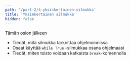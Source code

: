 ```yaml
---
path: '/part-2/4-yksinkertainen-silmukka'
title: 'Yksinkertainen silmukka'
hidden: false
---
```


<text-box variant='learningObjectives' name='Oppimistavoitteet'>

Tämän osion jälkeen

- Tiedät, mitä silmukka tarkoittaa ohjelmoinnissa
- Osaat käyttää `while True` -silmukkaa osana ohjelmaasi
- Tiedät, miten toisto voidaan katkaista `break`-komennolla

</text-box>

<!---Muista tsekata tämä: https://github.com/rage/ohjelmointi-21/commit/4784adf869af834a4fc483d11b326362dc60eaf3 ja poista sitten tämä rivi -- >

Silmukka eli toistolause on ehtolauseen lisäksi keskeinen ohjausrakenne ohjelmoinnissa. Aloitetaan toistamiseen tutustuminen tarkastelemalla Pythonin `while`-silmukkaa yksinkertaisten esimerkkien kautta. Ensi viikolla tutustutaan sitten monipuolisemmin sen mahdollisuuksiin.

Periaatteessa silmukka muistuttaa ehtolausetta. Ideana kuitenkin on, että sen avulla voidaan toistaa samaa koodia useamman kerran.

Tarkastellaan esimerkkiä, jossa ohjelma laskee käyttäjän syöttämien lukujen neliöitä niin kauan, että käyttäjä syöttää negatiivisen luvun:

```python
while True:
    luku = int(input("Anna luku, -1 lopettaa: "))

    if luku == -1:
        break

    print(luku ** 2)

print("Kiitos ja moi!")
```

Ohjelman esimerkkisuoritus:

<sample-output>

Anna luku, -1 lopettaa: **2**
4
Anna luku, -1 lopettaa: **4**
16
Anna luku, -1 lopettaa: **10**
100
Anna luku, -1 lopettaa: **-1**
Kiitos ja moi!

</sample-output>

Kuten esimerkistä huomataan, ohjelman kysyy `while`-lauseen ansiosta käyttäjältä useita lukuja. Sitten kun käyttäjän syöte on -1, suoritetaan `break`-komento, jolloin suoritus hyppää ensimmäiselle lohkon jälkeiselle riville.

Silmukoita käytettäessä on oltava tarkkana, että ei jouduta tilanteeseen, missä silmukan suoritus ei koskaan lopu. Muutetaan edellistä esimerkkiä seuraavasti

```python
luku = int(input("Anna luku, -1 lopettaa: "))
while True:
    if luku == -1:
        break

    print(luku ** 2)

print("Kiitos ja moi!")
```

Nyt siis lukua kysytään _silmukan ulkopuolella_. Jos käyttäjä antaa minkä tahansa muun luvun kuin -1:n, ei silmukasta tulla koskaan pois, eli syntyy _ikuinen silmukka_. Tällöin silmukassa olevaa lohkoa suoritetaan ikuisesti:

<sample-output>

Anna luku, -1 lopettaa: **2**
4
4
4
4
4
4
4
4
(jatkuu ikuisesti...)

</sample-output>

Seuraavassa esimerkkinä ohjelma, joka antaa käyttäjän jatkaa eteenpäin vasta sen jälkeen, kun käyttäjä on syöttänyt oikean PIN-koodin _1234_:

```python
while True:
    koodi = input("Anna PIN-koodi: ")
    if koodi == "1234":
        break
    print("Väärin... yritä uudelleen")

print("PIN-koodi oikein!")
```

<sample-output>

Anna PIN-koodi: **0000**
Väärin... yritä uudelleen
Anna PIN-koodi: **9999**
Väärin... yritä uudelleen
Anna PIN-koodi: **1234**
PIN-koodi oikein!

</sample-output>

<in-browser-programming-exercise name="Shall we continue?" tmcname="part02-15_shall_we_continue">

Let's create a program with a similar structure as in the example above. This program should print out the message "hi" and then ask "Shall we continue?" until the user inputs "no". Then the program should print out "okay then" and finish. Please have a look at the example below.

<sample-output>

hi
Shall we continue? **yes**
hi
Shall we continue? **oui**
hi
Shall we continue? **jawohl**
hi
Shall we continue? **no**
okay then

</sample-output>

</in-browser-programming-exercise>

<in-browser-programming-exercise name="Input validation" tmcname="part02-16_input_validation">

Please write a program which asks the user for integer numbers. 

If the number is below zero, the program should print out the message "Invalid number" and ask for another number. 

If the number is above zero, the program should print out the square root of the number using the Python `sqrt` function.

If the user inputs the number zero, the program should stop asking for numbers and exit the loop.

Below you'll find a reminder of how the `sqrt` function is used. Remember to `import` it in the beginning of the program.

```python
# sqrt function will not work without this line in the beginning of the program
from math import sqrt

print(sqrt(9))
```

<sample-output>

3.0

</sample-output>

An example of expected behaviour of your program:

<sample-output>

Please give me a number: **16**
4.0
Please give me a number: **4**
2.0
Please give me a number: **-3**
Invalid number
Please give me a number: **1**
1.0
Please give me a number: **0**
Exiting...

</sample-output>

</in-browser-programming-exercise>

<in-browser-programming-exercise name="Countdown" tmcname="part02-17_countdown">

This program should print out a countdown. The code is as follows:

```python
number = 5
print("Countdown!")
while True:
  print(number)
  number = number - 1
  if number > 0:
    break

print("Now!")
```

This should print out

<sample-output>

Countdown!
5
4
3
2
1
Now!

</sample-output>

However, the program doesn't quite work. Please fix it.

</in-browser-programming-exercise>

<in-browser-programming-exercise name="Repeat password" tmcname="part02-18_repeat_password">

Please write a program which asks the user for a password. The program should then ask the user to type in the password again. If the user types in something else, the program should keep on asking until the user types the first password again correctly.

Have a look at the expected behaviour below:

<sample-output>

Password: **sekred**
Repeat password: **secret**
They do not match!
Repeat password: **cantremember**
They do not match!
Repeat password: **sekred**
User account created!

</sample-output>

</in-browser-programming-exercise>

## silmukka ja apumuuttujat

Tehdään vielä PIN-koodin tarkastavasta ohjelmasta monimutkaisempi versio, joka antaa käyttäjälle vain kolme mahdollisuutta yrittää PIN-koodin syöttämistä.

Ohjelma käyttää nyt kahta apumuuttujaa. Muuttuja `yritykset` pitää kirjaa siitä, kuinka monta kertaa käyttäjä on syöttänyt koodin.  Muuttuja `onnistui` saa arvokseen joko `True` tai `False` riippuen siitä, onnistuuko kirjautuminen.

```python
yritykset = 0

while True:
    tunnus = input("Anna PIN-koodi: ")
    yritykset += 1

    if tunnus == "1234":
        onnistui = True
        break

    if yritykset == 3:
        onnistui = False
        break

    # tänne tullaan jos väärin JA ei ole jo kolmea yritystä
    print("Väärin... yritä uudelleen")

if onnistui:
    print("Pinkoodi oikein!")
else:
    print("Liian monta yritystä...")
```

<sample-output>

Anna PIN-koodi: **0000**
Väärin... yritä uudelleen
Anna PIN-koodi: **1234**
PIN-koodi oikein!

</sample-output>

<sample-output>

Anna PIN-koodi: **0000**
Väärin... yritä uudelleen
Anna PIN-koodi: **9999**
Väärin... yritä uudelleen
Anna PIN-koodi: **4321**
Liian monta yritystä...

</sample-output>

Silmukasta tullaan siis ulos, jos käyttäjä syöttää oikean PIN-koodin _tai_ jos yrityksiä tehdään liian monta. Silmukan jälkeinen if-lause tarkastaa muuttujan `onnistui` arvon perusteella, onko kirjautuminen onnistunut vai ei.

## pro-tip: debuggaustulostus silmukassa

Kun ohjelmat alkavat sisältää silmukoita, kasvavat mahdolliset bugienkin lähteet ihan uudelle tasolle, ja tämän osan [ensimmäisessä luvussa](/osa-2/1-ohjelmoinnin-termeja) mainittujen debugtulostuksien teko muuttuu entistäkin tärkeämmäksi.

Esim. jos edellinen esimerkki olisi koodattu hieman väärin:

```python
yritykset = 0

while True:
    tunnus = input("Anna PIN-koodi: ")
    yritykset += 1

    if yritykset == 3:
        onnistui = False
        break

    if tunnus == "1234":
        onnistui = True
        break

    print("Väärin... yritä uudelleen")

if onnistui:
    print("Pinkoodi oikein!")
else:
    print("Liian monta yritystä...")
```

ohjelma toimii kummalliseti, se antaa yrittää PIN-koodia kolmesti, mutta valittaa että yrityksiä on liian monta vaikka lopussa syötettiin oikea koodi:

<sample-output>

Anna PIN-koodi: **0000**
Väärin... yritä uudelleen
Anna PIN-koodi: **9999**
Väärin... yritä uudelleen
Anna PIN-koodi: **1234**
Liian monta yritystä...

</sample-output>

Bugin syy selviää lisäämällä sopivia debug-tulostuksia:

```python
while True:
    print("whilen lohko alkaa:")
    tunnus = input("Anna PIN-koodi: ")
    yritykset += 1

    print("yritykset:", yritykset)
    print("ehto1:", yritykset == 3)
    if yritykset == 3:
        onnistui = False
        break

    print("tunnus:", tunnus)
    print("ehto2:", tunnus == "1234")
    if tunnus == "1234":
        onnistui = True
        break

    print("Väärin... yritä uudelleen")
```

<sample-output>

whilen lohko alkaa:
Anna PIN-koodi: **2233**
yritykset: 1
ehto1: False
tunnus: 2233
ehto2: False
Väärin... yritä uudelleen
whilen lohko alkaa:
Anna PIN-koodi: **4545**
yritykset: 2
ehto1: False
tunnus: 4545
ehto2: False
Väärin... yritä uudelleen
whilen lohko alkaa:
Anna PIN-koodi: **1234**
yritykset: 3
ehto1: True
Liian monta yritystä...

</sample-output>

Kun tulostuksia silmäillään hieman huomataan, että kolmannella while-lohkon suorituksella ensimmäisen _if_-komennon ehto on arvoltaan tosi, ja silmukasta poistutaan ennen kuin ehditään tarkastaa oliko juuri syötetty salasana oikein:

```python
  while True:
    # ....

    # tämä lohko on liian aikaisin
    if yritykset == 3:
        onnistui = False
        break

    # tänne ei päästä enää kolmannella yrityksellä...
    if tunnus == "1234":
        onnistui = True
        break
```

<in-browser-programming-exercise name="PIN and number of tries" tmcname="part02-19_pin_and_number_of_tries">

Please write a program which keeps asking the user for a PIN code until they type in the correct one, which is _4321_. The program should then print out the number of times the user tried different codes.

<sample-output>

PIN: **3245**
Wrong
PIN: **1234**
Wrong
PIN: **0000**
Wrong
PIN: **4321**
Correct! It took you 4 tries

</sample-output>

If the user gets it right on the first go, the program should print out something a bit different:

<sample-output>

PIN: **4321**
Correct! It only took you one single try!

</sample-output>

</in-browser-programming-exercise>


<in-browser-programming-exercise name="The next leap year" tmcname="part02-20_next_leap_year">

Please write a program which asks the user for a year, and prints out the next leap year.

<sample-output>

Year: **2023**
The next leap year after 2023 is 2024

</sample-output>

If the user inputs a year which is a leap year (such as 2024), the program should print out the following leap year:

<sample-output>

Year: **2024**
The next leap year after 2024 is 2028

</sample-output>

</in-browser-programming-exercise>

## Merkkijonon kokoaminen plus-operaattorilla

PIN-koodin tarkastavassa esimerkissä käytimme apumuuttujaa `yritykset` pitämään kirjaa siitä kuinka monta kertaa PIN-koodi on syötetty:

```python
yritykset = 0

while True:
    tunnus = input("Anna PIN-koodi: ")
    yritykset += 1
    # ...
```

Muuttuja alustetaan arvoon nolla silmukan ulkopuolella, ja jokainen silmukan suoritus kasvattaa sen arvoa yhdellä.

Vastaava idea toimii myös merkkijonoille. Voisimme laajentaa ohjelmaa siten, että se kokoaa yhteen merkkijonoon kaikki käyttäjän syöttämät PIN-koodit:

```python

tunnukset = ""
yritykset = 0

while True:
    tunnus = input("Anna PIN-koodi: ")
    yritykset += 1
    tunnukset += tunnus + ", "
    # ...
```

Apumuuttuja saa aluksi arvokseen _tyhjän merkkijonon_, eli merkkijonon jonka pituus on nolla:

```python
tunnukset = ""
```

Silmukan sisällä merkkijonoa kasvatetaan lisäämällä siihen aina silmukassa syötetty tunnus ja pilkku:

```python
    tunnus = input("Anna PIN-koodi: ")
    tunnukset += tunnus + ", "
```

Jos käyttäjä syöttäisi tunnukset _1111 2222 1234_ olisi muuttujan `tunnukset` arvo lopulta

<sample-output>

1111, 2222, 1234,

</sample-output>


<in-browser-programming-exercise name="Story" tmcname="part02-21_story">

### Part 1

Please write a program which keeps asking the user for words. If the user types in `end`, the program should print out the story the words formed, and finish.

<sample-output>

Please give me a word: **Once**
Please give me a word: **upon**
Please give me a word: **a**
Please give me a word: **time**
Please give me a word: **there**
Please give me a word: **was**
Please give me a word: **a**
Please give me a word: **girl**
Once upon a time there was a girl

</sample-output>

### Osa 2

Change the program so that the loop ends also if the user types in the same word twice.

<sample-output>

Please give me a word: **It**
Please give me a word: **was**
Please give me a word: **a**
Please give me a word: **dark**
Please give me a word: **and**
Please give me a word: **stormy**
Please give me a word: **night**
Please give me a word: **night**
It was a dark and stormy night

</sample-output>

</in-browser-programming-exercise>

<in-browser-programming-exercise name="Working with numbers" tmcname="part02-22_working_with_numbers">

Please write a program which asks the user for integer numbers. The program should keep asking for numbers until the user types in zero.

<sample-output>

Please give me numbers. Type in 0 to finish.
Number: **5**
Number: **22**
Number: **9**
Number: **-2**
Number: **0**

</sample-output>

### Part 1: Count

After reading in the numbers the program should print out how many numbers were typed in. The zero at the end should not be included in the count.

You will need a new variable here to keep track of the numbers typed in.

<sample-output>

... the program asks for numbers
Numbers typed in: 4

</sample-output>

### Part 2: Sum

The program should also print out the sum of all the numbers typed in. The zero at the end should not be included in the calculation.

The program should now print out the following:

<sample-output>

... the program asks for numbers
Numbers typed in: 4
The sum of the numbers is 34

</sample-output>

### Part 3: Mean

The program should also print out the mean of the numbers. The zero at the end should not be included in the calculation. You may assume the user will always type in at least one valid non-zero number.

<sample-output>

... the program asks for numbers
Numbers typed in: 4
The sum of the numbers is 34
The mean of the numbers is 8.5

</sample-output>

#### Part 4: Positives and negatives

The program should also print out the how many of the numbers were positive and how many were negative.

<sample-output>

... the program asks for numbers
Numbers typed in: 4
The sum of the numbers is 34
The mean of the numbers is 8.5
Positive numbers: 3
Negative numbers: 1

</sample-output>

</in-browser-programming-exercise>

A quiz to review the contents of this section:

<quiz id="63a51999-e525-5f1d-a333-b26392a5585b"></quiz>

Please respond to a quick questionnaire on this week's materials. 

<quiz id="90b0d94a-54b0-5c0f-aa19-9832ae67e9b9"></quiz>
